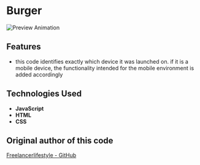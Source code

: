 # Burger
![Preview Animation](https://github.com/akoval29/burger/blob/master/preview.gif)
## Features
- this code identifies exactly which device it was launched on. if it is a mobile device, the functionality intended for the mobile environment is added accordingly
## Technologies Used
- **JavaScript**
- **HTML**
- **CSS**
  
## Original author of this code
[Freelancerlifestyle - GitHub](https://github.com/FreelancerLifeStyle)
